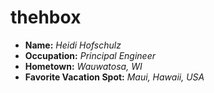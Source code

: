 # thehbox

* **Name:** *Heidi Hofschulz*
* **Occupation:** *Principal Engineer*
* **Hometown:** *Wauwatosa, WI*
* **Favorite Vacation Spot:** *Maui, Hawaii, USA*

